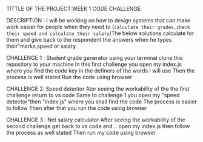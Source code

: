 TITTLE OF THE PROJECT:WEEK 1 CODE CHALLENGE


DESCRIPTION : I will be working on how to design systems that can make work easier for people when they need to (`calculate their grades,check their speed and calculate their salary`)The below solutions calculate for them and give back to the respondent the answers when he types their"marks,speed or salary
  
  CHALLENGE 1 : Student grade generator
  using your terminal clone this repository to your machine
  In this first challenge you open my index.js where you find the code 
  key in the definers of the words I will use
  Then the process is well stated
  Run the code using browser
  
  CHALLENGE 2: Speed detector
  Ater seeing the workability of the the first challenge return to vs code 
  Same to challenge 1 you open my "speed detector"then "index.js" where you shall find the code 
  The process is easier to follow
  Then after that you run the code using browser
  
  CHALLENGE 3 : Net salary calculator
  After seeing the workability of the second challenge get back to vs code and ..
  open my index.js then follow the process as well stated
  Then run my code using browser
